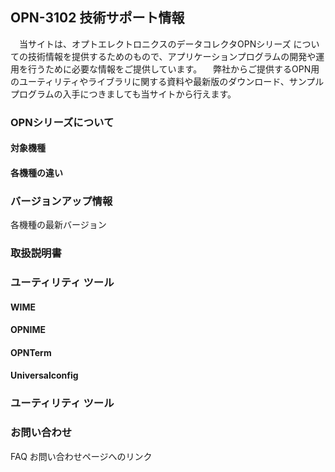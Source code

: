 ## OPN-3102 技術サポート情報

　当サイトは、オプトエレクトロニクスのデータコレクタOPNシリーズ についての技術情報を提供するためのもので、アプリケーションプログラムの開発や運用を行うために必要な情報をご提供しています。
　弊社からご提供するOPN用のユーティリティやライブラリに関する資料や最新版のダウンロード、サンプルプログラムの入手につきましても当サイトから行えます。


### OPNシリーズについて
#### 対象機種 
#### 各機種の違い

### バージョンアップ情報

各機種の最新バージョン

### 取扱説明書

### ユーティリティ ツール
#### WIME
#### OPNIME
#### OPNTerm
#### Universalconfig

### ユーティリティ ツール
### お問い合わせ
FAQ
  お問い合わせページへのリンク
